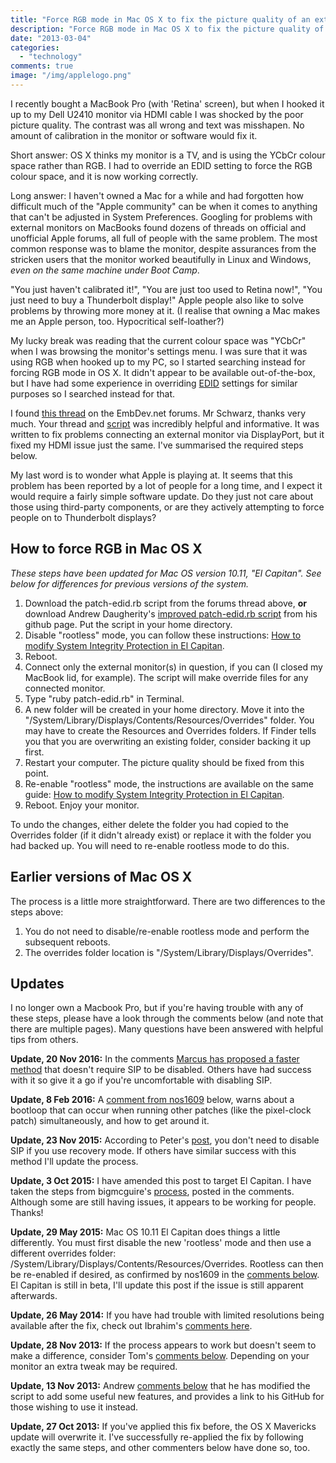 ```yaml
---
title: "Force RGB mode in Mac OS X to fix the picture quality of an external monitor"
description: "Force RGB mode in Mac OS X to fix the picture quality of an external monitor"
date: "2013-03-04"
categories: 
  - "technology"
comments: true
image: "/img/applelogo.png"
---
```


I recently bought a MacBook Pro (with 'Retina' screen), but when I hooked it up to my Dell U2410 monitor via HDMI cable I was shocked by the poor picture quality. The contrast was all wrong and text was misshapen. No amount of calibration in the monitor or software would fix it.

Short answer: OS X thinks my monitor is a TV, and is using the YCbCr colour space rather than RGB. I had to override an EDID setting to force the RGB colour space, and it is now working correctly.

Long answer: I haven't owned a Mac for a while and had forgotten how difficult much of the "Apple community" can be when it comes to anything that can't be adjusted in System Preferences. Googling for problems with external monitors on MacBooks found dozens of threads on official and unofficial Apple forums, all full of people with the same problem. The most common response was to blame the monitor, despite assurances from the stricken users that the monitor worked beautifully in Linux and Windows, _even on the same machine under Boot Camp_.

"You just haven't calibrated it!", "You are just too used to Retina now!", "You just need to buy a Thunderbolt display!" Apple people also like to solve problems by throwing more money at it. (I realise that owning a Mac makes me an Apple person, too. Hypocritical self-loather?)

My lucky break was reading that the current colour space was "YCbCr" when I was browsing the monitor's settings menu. I was sure that it was using RGB when hooked up to my PC, so I started searching instead for forcing RGB mode in OS X. It didn't appear to be available out-of-the-box, but I have had some experience in overriding [EDID](//en.wikipedia.org/wiki/Extended_display_identification_data "EDID") settings for similar purposes so I searched instead for that.

I found [this thread](//embdev.net/topic/284710 "Dell U2713H on Mac: forcing RGB mode instead of YCbCr") on the EmbDev.net forums. Mr Schwarz, thanks very much. Your thread and [script](//embdev.net/topic/284710#3027030 "Forums post containing patch-edid.rb script") was incredibly helpful and informative. It was written to fix problems connecting an external monitor via DisplayPort, but it fixed my HDMI issue just the same. I've summarised the required steps below.

My last word is to wonder what Apple is playing at. It seems that this problem has been reported by a lot of people for a long time, and I expect it would require a fairly simple software update. Do they just not care about those using third-party components, or are they actively attempting to force people on to Thunderbolt displays?

## How to force RGB in Mac OS X

_These steps have been updated for Mac OS version 10.11, "El Capitan". See below for differences for previous versions of the system._

1. Download the patch-edid.rb script from the forums thread above, **or** download Andrew Daugherity's [improved patch-edid.rb script](//gist.github.com/adaugherity/7435890 "Andrew Daugherity's improved patch-edid.rb script") from his github page. Put the script in your home directory.
2. Disable "rootless" mode, you can follow these instructions: [How to modify System Integrity Protection in El Capitan](//www.macworld.com/article/2986118/security/how-to-modify-system-integrity-protection-in-el-capitan.html "How to modify System Integrity Protection in El Capitan").
3. Reboot.
4. Connect only the external monitor(s) in question, if you can (I closed my MacBook lid, for example). The script will make override files for any connected monitor.
5. Type "ruby patch-edid.rb" in Terminal.
6. A new folder will be created in your home directory. Move it into the "/System/Library/Displays/Contents/Resources/Overrides" folder. You may have to create the Resources and Overrides folders. If Finder tells you that you are overwriting an existing folder, consider backing it up first.
7. Restart your computer. The picture quality should be fixed from this point.
8. Re-enable "rootless" mode, the instructions are available on the same guide: [How to modify System Integrity Protection in El Capitan](//www.macworld.com/article/2986118/security/how-to-modify-system-integrity-protection-in-el-capitan.html "How to modify System Integrity Protection in El Capitan").
9. Reboot. Enjoy your monitor.

To undo the changes, either delete the folder you had copied to the Overrides folder (if it didn't already exist) or replace it with the folder you had backed up. You will need to re-enable rootless mode to do this.

## Earlier versions of Mac OS X

The process is a little more straightforward. There are two differences to the steps above:

1. You do not need to disable/re-enable rootless mode and perform the subsequent reboots.
2. The overrides folder location is "/System/Library/Displays/Overrides".

## Updates

I no longer own a Macbook Pro, but if you're having trouble with any of these steps, please have a look through the comments below (and note that there are multiple pages). Many questions have been answered with helpful tips from others.

**Update, 20 Nov 2016:** In the comments [Marcus has proposed a faster method](/2013/03/force-rgb-mode-in-mac-os-x-to-fix-the-picture-quality-of-an-external-monitor/#comment-15886 "Marcus' post") that doesn't require SIP to be disabled. Others have had success with it so give it a go if you're uncomfortable with disabling SIP.

**Update, 8 Feb 2016:** A [comment from nos1609](/2013/03/force-rgb-mode-in-mac-os-x-to-fix-the-picture-quality-of-an-external-monitor/#comment-15019 "Peter's post") below, warns about a bootloop that can occur when running other patches (like the pixel-clock patch) simultaneously, and how to get around it.

**Update, 23 Nov 2015:** According to Peter's [post](/2013/03/force-rgb-mode-in-mac-os-x-to-fix-the-picture-quality-of-an-external-monitor/#comment-14866 "Peter's post"), you don't need to disable SIP if you use recovery mode. If others have similar success with this method I'll update the process.

**Update, 3 Oct 2015:** I have amended this post to target El Capitan. I have taken the steps from bigmcguire's [process](/2013/03/force-rgb-mode-in-mac-os-x-to-fix-the-picture-quality-of-an-external-monitor/#comment-14684 "bigmcguire's process"), posted in the comments. Although some are still having issues, it appears to be working for people. Thanks!

**Update, 29 May 2015:** Mac OS 10.11 El Capitan does things a little differently. You must first disable the new 'rootless' mode and then use a different overrides folder: /System/Library/Displays/Contents/Resources/Overrides. Rootless can then be re-enabled if desired, as confirmed by nos1609 in the [comments below](/2013/03/force-rgb-mode-in-mac-os-x-to-fix-the-picture-quality-of-an-external-monitor/#comment-14366 "nos1609's comment"). El Capitan is still in beta, I'll update this post if the issue is still apparent afterwards.

**Update, 26 May 2014:** If you have had trouble with limited resolutions being available after the fix, check out Ibrahim's [comments here](/2013/03/force-rgb-mode-in-mac-os-x-to-fix-the-picture-quality-of-an-external-monitor/#comment-10104 "Ibrahim's comment").

**Update, 28 Nov 2013:** If the process appears to work but doesn't seem to make a difference, consider Tom's [comments below](/2013/03/force-rgb-mode-in-mac-os-x-to-fix-the-picture-quality-of-an-external-monitor/#comment-9491 "Tom's comment"). Depending on your monitor an extra tweak may be required.

**Update, 13 Nov 2013:** Andrew [comments below](/2013/03/force-rgb-mode-in-mac-os-x-to-fix-the-picture-quality-of-an-external-monitor/#comment-9463 "Andrew's comment") that he has modified the script to add some useful new features, and provides a link to his GitHub for those wishing to use it instead.

**Update, 27 Oct 2013:** If you've applied this fix before, the OS X Mavericks update will overwrite it. I've successfully re-applied the fix by following exactly the same steps, and other commenters below have done so, too.